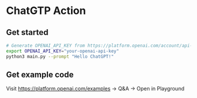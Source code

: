 # ChatGTP Action

## Get started

```bash
# Generate OPENAI_API_KEY from https://platform.openai.com/account/api-keys
export OPENAI_API_KEY="your-openai-api-key"
python3 main.py --prompt "Hello ChatGPT!"
```

## Get example code

Visit https://platform.openai.com/examples -> Q&A -> Open in Playground
